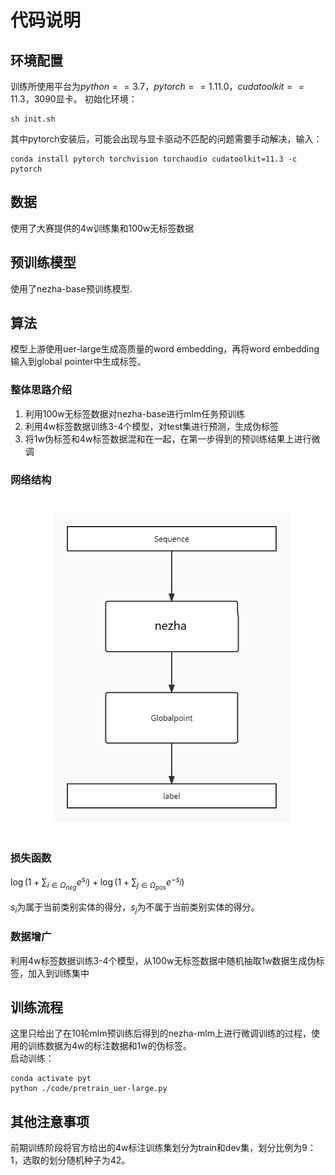 # 代码说明

## 环境配置

训练所使用平台为$python==3.7$，$pytorch==1.11.0$，$cudatoolkit==11.3$，3090显卡。
初始化环境：

```
sh init.sh
```

其中pytorch安装后，可能会出现与显卡驱动不匹配的问题需要手动解决，输入：

```
conda install pytorch torchvision torchaudio cudatoolkit=11.3 -c pytorch
```

## 数据

使用了大赛提供的4w训练集和100w无标签数据

## 预训练模型

使用了nezha-base预训练模型.

## 算法

模型上游使用uer-large生成高质量的word embedding，再将word embedding输入到global pointer中生成标签。

### 整体思路介绍

1. 利用100w无标签数据对nezha-base进行mlm任务预训练
2. 利用4w标签数据训练3-4个模型，对test集进行预测，生成伪标签
3. 将1w伪标签和4w标签数据混和在一起，在第一步得到的预训练结果上进行微调

### 网络结构

![img.png](img.png)

### 损失函数

  $\log \left(1+\sum_{i \in \Omega_{n e g}} e^{s_{i}}\right)+\log \left(1+\sum_{j \in \Omega_{p o s}} e^{-s_{j}}\right)$  

$s_i$为属于当前类别实体的得分，$s_j$为不属于当前类别实体的得分。

### 数据增广

利用4w标签数据训练3-4个模型，从100w无标签数据中随机抽取1w数据生成伪标签，加入到训练集中

## 训练流程

这里只给出了在10轮mlm预训练后得到的nezha-mlm上进行微调训练的过程，使用的训练数据为4w的标注数据和1w的伪标签。  
启动训练：
```
conda activate pyt
python ./code/pretrain_uer-large.py
```


## 其他注意事项

前期训练阶段将官方给出的4w标注训练集划分为train和dev集，划分比例为9：1，选取的划分随机种子为42。